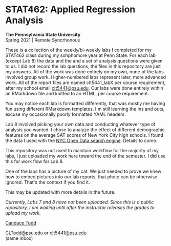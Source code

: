# STAT462: Applied Regression Analysis
**The Pennsylvania State University**  
Spring 2021 | Remote Syncrhonous  
  
These is a collection of the weekly/bi-weekly labs I completed for my STAT462 class during my sohphomore year at Penn State. For each lab (except Lab 8) the data and the and a set of analysis questions were given to us. I did not record the lab questions, the files in this repository are just my answers. All of the work was done entirely on my own, none of the labs involved group work. Higher-numbered labs represent later, more advanced work. All of the report files are named clt5441_labX per course requirement, after my school email <clt5441@psu.edu>. Our labs were done entirely within an RMarkdown file and knitted to an HTML, per course requirement. 

You may notice each lab is formatted differently, that was mostly me having fun using different RMarkdown templates. I'm still learning the ins and outs, excuse my occasionally poorly formatted YAML headers.  

Lab 8 involved picking your own data and conducting whatever type of analysis you wanted. I chose to analyze the effect of different demographic features on the average SAT scores of New York City high schools. I found the data I used with the [NYC Open Data search engine](https://opendata.cityofnewyork.us/). Details to come.
  
This repository was not used to maintain workflow for the majority of my labs, I just uploaded my work here toward the end of the semester. I did use this for work flow for Lab 8.
  
One of the labs has a picture of my cat. We just needed to prove we knew how to embed pictures into our lab reports, that photo can be otherwise ignored. That's the context if you find it. 
  
This may be updated with more details in the future.  
  
*Currently, Labs 7 and 8 have not been uploaded. Since this is a public repository, I am waiting until after the instructor releases the grades to upload my work.*

[Candace Todd](https://www.linkedin.com/in/candace-todd/)  
  
<CLTodd@psu.edu> or <clt5441@psu.edu>  
(same inbox)
